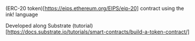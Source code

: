 (ERC-20 token)[https://eips.ethereum.org/EIPS/eip-20] contract using the ink! language

Developed along Substrate (tutorial)[https://docs.substrate.io/tutorials/smart-contracts/build-a-token-contract/]